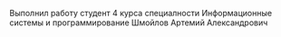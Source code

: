 Выполнил работу студент 4 курса специалности Информационные системы и программирование Шмойлов Артемий Александрович

